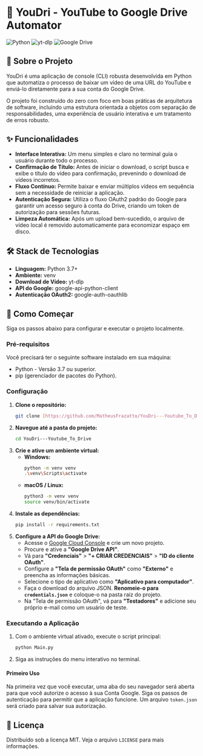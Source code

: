 # 🚀 YouDri - YouTube to Google Drive Automator

![Python](https://img.shields.io/badge/Python-3.7+-blue?style=for-the-badge&logo=python)
![yt-dlp](https://img.shields.io/badge/yt--dlp-FF0000?style=for-the-badge&logo=youtube)
![Google Drive](https://img.shields.io/badge/Google_Drive-4285F4?style=for-the-badge&logo=google-drive)

## 📖 Sobre o Projeto

YouDri é uma aplicação de console (CLI) robusta desenvolvida em Python que automatiza o processo de baixar um vídeo de uma URL do YouTube e enviá-lo diretamente para a sua conta do Google Drive.

O projeto foi construído do zero com foco em boas práticas de arquitetura de software, incluindo uma estrutura orientada a objetos com separação de responsabilidades, uma experiência de usuário interativa e um tratamento de erros robusto.

## ✨ Funcionalidades

* **Interface Interativa:** Um menu simples e claro no terminal guia o usuário durante todo o processo.
* **Confirmação de Título:** Antes de iniciar o download, o script busca e exibe o título do vídeo para confirmação, prevenindo o download de vídeos incorretos.
* **Fluxo Contínuo:** Permite baixar e enviar múltiplos vídeos em sequência sem a necessidade de reiniciar a aplicação.
* **Autenticação Segura:** Utiliza o fluxo OAuth2 padrão do Google para garantir um acesso seguro à conta do Drive, criando um token de autorização para sessões futuras.
* **Limpeza Automática:** Após um upload bem-sucedido, o arquivo de vídeo local é removido automaticamente para economizar espaço em disco.

## 🛠️ Stack de Tecnologias

* **Linguagem:** Python 3.7+
* **Ambiente:** venv
* **Download de Vídeo:** yt-dlp
* **API do Google:** google-api-python-client
* **Autenticação OAuth2:** google-auth-oauthlib

## 🚀 Como Começar

Siga os passos abaixo para configurar e executar o projeto localmente.

### Pré-requisitos

Você precisará ter o seguinte software instalado em sua máquina:
* Python - Versão 3.7 ou superior.
* pip (gerenciador de pacotes do Python).

### Configuração

1.  **Clone o repositório:**
    ```sh
    git clone [https://github.com/MatheusFrazatto/YouDri---Youtube_To_Drive.git](https://github.com/MatheusFrazatto/YouDri---Youtube_To_Drive.git)
    ```
2.  **Navegue até a pasta do projeto:**
    ```sh
    cd YouDri---Youtube_To_Drive
    ```
3.  **Crie e ative um ambiente virtual:**
    * **Windows:**
        ```sh
        python -m venv venv
        .\venv\Scripts\activate
        ```
    * **macOS / Linux:**
        ```sh
        python3 -m venv venv
        source venv/bin/activate
        ```
4.  **Instale as dependências:**
    ```sh
    pip install -r requirements.txt
    ```
5.  **Configure a API do Google Drive:**
    * Acesse o [Google Cloud Console](https://console.cloud.google.com/) e crie um novo projeto.
    * Procure e ative a **"Google Drive API"**.
    * Vá para **"Credenciais"** > **"+ CRIAR CREDENCIAIS"** > **"ID do cliente OAuth"**.
    * Configure a **"Tela de permissão OAuth"** como **"Externo"** e preencha as informações básicas.
    * Selecione o tipo de aplicativo como **"Aplicativo para computador"**.
    * Faça o download do arquivo JSON. **Renomeie-o para `credentials.json`** e coloque-o na pasta raiz do projeto.
    * Na "Tela de permissão OAuth", vá para **"Testadores"** e adicione seu próprio e-mail como um usuário de teste.

### Executando a Aplicação

1.  Com o ambiente virtual ativado, execute o script principal:
    ```sh
    python Main.py
    ```
2.  Siga as instruções do menu interativo no terminal.

#### Primeiro Uso
Na primeira vez que você executar, uma aba do seu navegador será aberta para que você autorize o acesso à sua Conta Google. Siga os passos de autenticação para permitir que a aplicação funcione. Um arquivo `token.json` será criado para salvar sua autorização.

## 📜 Licença

Distribuído sob a licença MIT. Veja o arquivo `LICENSE` para mais informações.

